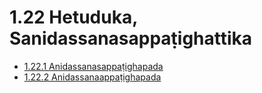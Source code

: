 # 1.22 Hetuduka, Sanidassanasappaṭighattika

* [1.22.1 Anidassanasappaṭighapada](1.22/1.22.1.md)
* [1.22.2 Anidassanaappaṭighapada](1.22/1.22.2.md)
